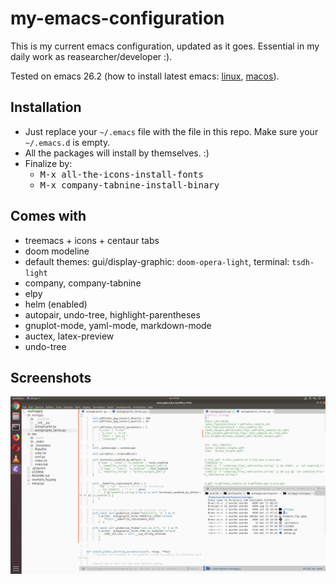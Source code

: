 # my-emacs-configuration

This is my current emacs configuration, updated as it goes. Essential in my daily work as reasearcher/developer :). 

Tested on emacs 26.2 (how to install latest emacs: [linux](http://ubuntuhandbook.org/index.php/2019/02/install-gnu-emacs-26-1-ubuntu-18-04-16-04-18-10/),  [macos](https://emacs.stackexchange.com/questions/37240/how-install-emacs-26-or-whatever-latest-ver-on-mac)).

## Installation

+ Just replace your `~/.emacs` file with the file in this repo. Make sure your `~/.emacs.d` is empty. 
+ All the packages will install by themselves. :)
+ Finalize by:
    + <kbd>M-x all-the-icons-install-fonts</kbd>
    + <kbd>M-x company-tabnine-install-binary</kbd>
    
## Comes with
+ treemacs + icons + centaur tabs
+ doom modeline
+ default themes: gui/display-graphic: `doom-opera-light`, terminal: `tsdh-light`
+ company, company-tabnine
+ elpy
+ helm (enabled)
+ autopair, undo-tree, highlight-parentheses
+ gnuplot-mode, yaml-mode, markdown-mode
+ auctex, latex-preview
+ undo-tree

## Screenshots

![gui_mode](img/img_example_gui.png)
